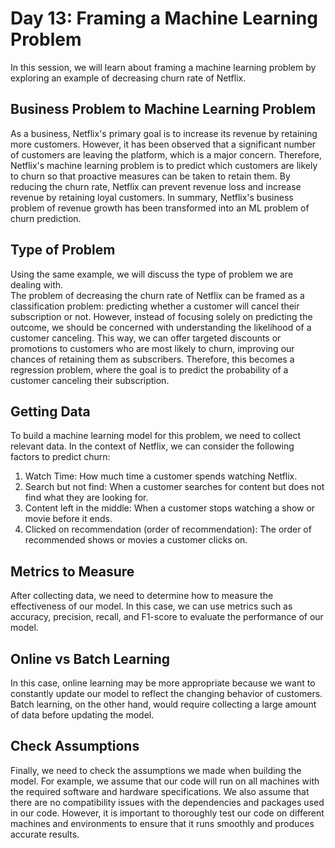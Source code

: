 # Day 13: Framing a Machine Learning Problem

In this session, we will learn about framing a machine learning problem by exploring an example of decreasing churn rate of Netflix.


## Business Problem to Machine Learning Problem
As a business, Netflix's primary goal is to increase its revenue by retaining more customers. However, it has been observed that a significant number of customers are leaving the platform, which is a major concern. Therefore, Netflix's machine learning problem is to predict which customers are likely to churn so that proactive measures can be taken to retain them. By reducing the churn rate, Netflix can prevent revenue loss and increase revenue by retaining loyal customers. In summary, Netflix's business problem of revenue growth has been transformed into an ML problem of churn prediction.

## Type of Problem
Using the same example, we will discuss the type of problem we are dealing with. <br>
The problem of decreasing the churn rate of Netflix can be framed as a classification problem: predicting whether a customer will cancel their subscription or not. However, instead of focusing solely on predicting the outcome, we should be concerned with understanding the likelihood of a customer canceling. This way, we can offer targeted discounts or promotions to customers who are most likely to churn, improving our chances of retaining them as subscribers. Therefore, this becomes a regression problem, where the goal is to predict the probability of a customer canceling their subscription.

## Getting Data
To build a machine learning model for this problem, we need to collect relevant data. In the context of Netflix, we can consider the following factors to predict churn: <br>

1. Watch Time: How much time a customer spends watching Netflix. <br>
2. Search but not find: When a customer searches for content but does not find what they are looking for. <br>
3. Content left in the middle: When a customer stops watching a show or movie before it ends. <br>
4. Clicked on recommendation (order of recommendation): The order of recommended shows or movies a customer clicks on.

## Metrics to Measure
After collecting data, we need to determine how to measure the effectiveness of our model. In this case, we can use metrics such as accuracy, precision, recall, and F1-score to evaluate the performance of our model.

## Online vs Batch Learning
In this case, online learning may be more appropriate because we want to constantly update our model to reflect the changing behavior of customers. Batch learning, on the other hand, would require collecting a large amount of data before updating the model.

## Check Assumptions
Finally, we need to check the assumptions we made when building the model. For example, we assume that our code will run on all machines with the required software and hardware specifications. We also assume that there are no compatibility issues with the dependencies and packages used in our code. However, it is important to thoroughly test our code on different machines and environments to ensure that it runs smoothly and produces accurate results.
